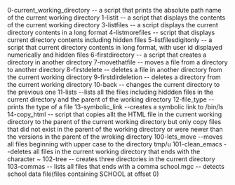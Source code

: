 0-current_working_directory -- a script that prints the absolute path name of the current working directory
1-listit -- a script that displays the contents of the current working directory
3-listfiles -- a script displays the current directory contents in a long format
4-listmorefiles --  script that displays current directory contents including hidden files
5-listfilesdigitonly -- a script that current directory contents in long format, with user id displayed numerically and hidden files
6-firstdirectory -- a script that creates a directory in another directory
7-movethatfile -- moves a file from a directory to another directory
8-firstdelete -- deletes a file in another directory from the current working directory
9-firstdirdeletion -- deletes a directory from the current working directory
10-back -- changes the current directory to the previous one
11-lists --lists all the files including hiddden files in the current directory and the parent of the working directory
12-file_type -- prints the type of a file
13-symbolic_link --creates a symbolic link to /bin/ls
14-copy_html -- script that copies allt the HTML file in the current working directory to the parent of the current working directory but only copy files that did not exist in the parent of the working directory or were newer than the versions in the parent of the wroking directory
100-lets_move --moves all files beginning with upper case to the directory tmp/u
101-clean_emacs --deletes all files in the current working directory that ends with the character ~
102-tree -- creates three directories in the current directory
103-commas -- lists all files that ends with a comma
school.mgc -- detects school data file(files containing SCHOOL at offset 0)

